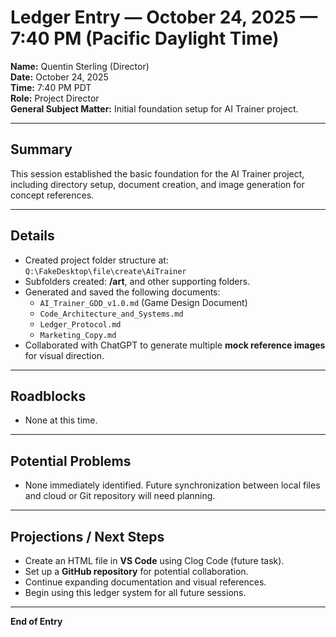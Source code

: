 # Ledger Entry — October 24, 2025 — 7:40 PM (Pacific Daylight Time)

**Name:** Quentin Sterling (Director)  
**Date:** October 24, 2025  
**Time:** 7:40 PM PDT  
**Role:** Project Director  
**General Subject Matter:** Initial foundation setup for AI Trainer project.

---

## Summary
This session established the basic foundation for the AI Trainer project, including directory setup, document creation, and image generation for concept references.

---

## Details
- Created project folder structure at:  
  `Q:\FakeDesktop\file\create\AiTrainer`
- Subfolders created: **/art**, and other supporting folders.
- Generated and saved the following documents:
  - `AI_Trainer_GDD_v1.0.md` (Game Design Document)
  - `Code_Architecture_and_Systems.md`
  - `Ledger_Protocol.md`
  - `Marketing_Copy.md`
- Collaborated with ChatGPT to generate multiple **mock reference images** for visual direction.

---

## Roadblocks
- None at this time.

---

## Potential Problems
- None immediately identified. Future synchronization between local files and cloud or Git repository will need planning.

---

## Projections / Next Steps
- Create an HTML file in **VS Code** using Clog Code (future task).  
- Set up a **GitHub repository** for potential collaboration.  
- Continue expanding documentation and visual references.  
- Begin using this ledger system for all future sessions.

---

**End of Entry**
